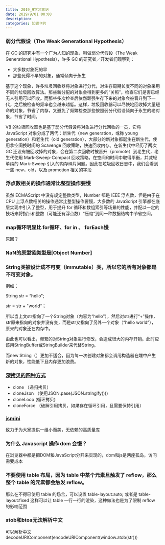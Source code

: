 ```yaml
---
title: 2019_9学习笔记
date: 2019/9/01 00:00
description:
categories: 知识卡片
---
```

### 弱分代假设（The Weak Generational Hypothesis）

在 GC 的研究中有一个广为人知的现象，叫做弱分代假设（The Weak Generational Hypothesis），许多 GC 的研究者／开发者们观察到：

* 大多数对象死的早
* 那些死得不早的对象，通常倾向于永生

基于这个现象，许多垃圾回收器将对象进行分代，对生存周期长度不同的对象采用不同的垃圾回收算法。那些新分配的对象会得到更多的“关照”，检查它们是否已经无人引用可以回收。而那些多次检查后依然顽强生存下来的对象会被晋升到下一代，之后被检查的频率也会越来越低。这样，垃圾回收器可以尽快地回收掉大量短命的对象，节省了内存，又避免了频繁检查那些按照弱分代假设倾向于永生的老对象，节省了时间。

V8 的垃圾回收器也是基于弱分代假设将对象进行分代回收的一员，它将 JavaScript 对象分成了两代：新生代（new generation，或称 young generation）和老生代（old generation），大部分的新对象都诞生在新生代，使用拿空间换时间的 Scavenge 回收策略，快速回收内存。在新生代中经历了两次 GC 还没有被回收掉的对象，会在第二次回收时被晋升（promote）到老生代，老生代使用 Mark-Sweep-Compact 回收策略，在空间和时间中取得平衡，并减轻单纯的 Mark-Sweep 引入的内存碎片问题。因此在垃圾回收日志中，我们会看到一些 new，old，以及 promotion 相关的字段

### 浮点数相关的操作通常比整型操作要慢

虽然 ECMAScript 中没有规定整数类型，Number 都是 IEEE 浮点数，但是由于在 CPU 上浮点数相关的操作通常比整型操作要慢，大多数的 JavaScript 引擎都在底层实现中引入了整型，用于提升 for 循环和数组索引等场景的性能，并配以一定的技巧来将指针和整数（可能还有浮点数）“压缩”到同一种数据结构中节省空间。

### map循环明显比 for循环、for in 、 forEach慢

原因？

### NaN的原型链类型是[Object Number]

### String类被设计成不可变（immutable）类，所以它的所有对象都是不可变对象。

例如：

String str = “hello";

str = str + "world“；

所以当上文str指向了一个String对象（内容为“hello”），然后对str进行“+”操作，str原来指向的对象并没有变，而是str又指向了另外一个对象（“hello world”），原来的对象还在内存中。

由此也可以看出，频繁的对String对象进行修改，会造成很大的内存开销。此时应该用StringBuffer或StringBuilder来代替String。

而new String（）更加不适合，因为每一次创建对象都会调用构造器在堆中产生新的对象，性能低下且内存更加浪费。

### [深拷贝的四种方式](https://juejin.im/post/5bc1ae9be51d450e8b140b0c#heading-5)

* clone （递归拷贝）
* cloneJson （使用JSON.pase(JSON.stringify()))
* cloneLoop (循环拷贝)
* cloneForce  （破解引用拷贝，如果存在循环引用，且需要保持引用）

### [jsmini](https://github.com/jsmini/clone)

致力于为大家提供一组小而美，无依赖的高质量库

### 为什么 Javascript 操作 dom 会慢？

在浏览器中都是把DOM和JavaScript分开来实现的，dom和js是两座孤岛，访问需要成本

### 不要使用 table 布局，因为 table 中某个元素旦触发了 reflow，那么整个 table 的元素都会触发 reflow。

那么在不得已使用 table 的场合，可以设置 table-layout:auto; 或者是 table-layout:fixed 这样可以让 table 一行一行的渲染，这种做法也是为了限制 reflow 的影响范围

### atob和btoa无法解析中文

可以解析中文
decodeURIComponent(encodeURIComponent(window.atob(str)))